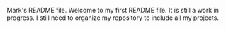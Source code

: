 Mark's README file.
Welcome to my first README file. It is still a work in progress. I still need to organize my repository to include all my projects. 
